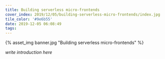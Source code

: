 ```yaml
---
title: Building serverless micro-frontends
cover_index: 2019/12/05/building-serverless-micro-frontends/index.jpg
tile_color: '#9e6b55'
date: 2019-12-05 06:08:49
tags:
---
```

{% asset_img banner.jpg "Building serverless micro-frontends" %}

_write introduction here_
